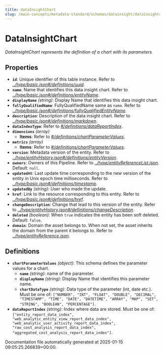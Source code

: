 ```yaml
---
title: dataInsightChart
slug: /main-concepts/metadata-standard/schemas/datainsight/datainsightchart
---
```


# DataInsightChart

*DataInsightChart represents the definition of a chart with its parameters*

## Properties

- **`id`**: Unique identifier of this table instance. Refer to *[../type/basic.json#/definitions/uuid](#/type/basic.json#/definitions/uuid)*.
- **`name`**: Name that identifies this data insight chart. Refer to *[../type/basic.json#/definitions/entityName](#/type/basic.json#/definitions/entityName)*.
- **`displayName`** *(string)*: Display Name that identifies this data insight chart.
- **`fullyQualifiedName`**: FullyQualifiedName same as `name`. Refer to *[../type/basic.json#/definitions/fullyQualifiedEntityName](#/type/basic.json#/definitions/fullyQualifiedEntityName)*.
- **`description`**: Description of the data insight chart. Refer to *[../type/basic.json#/definitions/markdown](#/type/basic.json#/definitions/markdown)*.
- **`dataIndexType`**: Refer to *[#/definitions/dataReportIndex](#definitions/dataReportIndex)*.
- **`dimensions`** *(array)*
  - **Items**: Refer to *[#/definitions/chartParameterValues](#definitions/chartParameterValues)*.
- **`metrics`** *(array)*
  - **Items**: Refer to *[#/definitions/chartParameterValues](#definitions/chartParameterValues)*.
- **`version`**: Metadata version of the entity. Refer to *[../type/entityHistory.json#/definitions/entityVersion](#/type/entityHistory.json#/definitions/entityVersion)*.
- **`owners`**: Owners of this Pipeline. Refer to *[../type/entityReferenceList.json](#/type/entityReferenceList.json)*. Default: `null`.
- **`updatedAt`**: Last update time corresponding to the new version of the entity in Unix epoch time milliseconds. Refer to *[../type/basic.json#/definitions/timestamp](#/type/basic.json#/definitions/timestamp)*.
- **`updatedBy`** *(string)*: User who made the update.
- **`href`**: Link to the resource corresponding to this entity. Refer to *[../type/basic.json#/definitions/href](#/type/basic.json#/definitions/href)*.
- **`changeDescription`**: Change that lead to this version of the entity. Refer to *[../type/entityHistory.json#/definitions/changeDescription](#/type/entityHistory.json#/definitions/changeDescription)*.
- **`deleted`** *(boolean)*: When `true` indicates the entity has been soft deleted. Default: `false`.
- **`domain`**: Domain the asset belongs to. When not set, the asset inherits the domain from the parent it belongs to. Refer to *[../type/entityReference.json](#/type/entityReference.json)*.
## Definitions

- **`chartParameterValues`** *(object)*: This schema defines the parameter values for a chart.
  - **`name`** *(string)*: name of the parameter.
  - **`displayName`** *(string)*: Display Name that identifies this parameter name.
  - **`chartDataType`** *(string)*: Data type of the parameter (int, date etc.). Must be one of: `["NUMBER", "INT", "FLOAT", "DOUBLE", "DECIMAL", "TIMESTAMP", "TIME", "DATE", "DATETIME", "ARRAY", "MAP", "SET", "STRING", "BOOLEAN", "PERCENTAGE"]`.
- **`dataReportIndex`** *(string)*: Index where data are stored. Must be one of: `["entity_report_data_index", "web_analytic_entity_view_report_data_index", "web_analytic_user_activity_report_data_index", "raw_cost_analysis_report_data_index", "aggregated_cost_analysis_report_data_index"]`.


Documentation file automatically generated at 2025-01-15 09:05:25.266839+00:00.
